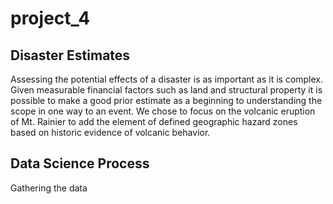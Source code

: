 # project_4

## Disaster Estimates

Assessing the potential effects of a disaster is as important as it is complex.  Given measurable financial factors such as land and structural property it is possible to make a good prior estimate as a beginning to understanding the scope in one way to an event.  We chose to focus on the volcanic eruption of Mt. Rainier to add the element of defined geographic hazard zones based on historic evidence of volcanic behavior.

## Data Science Process

Gathering the data
